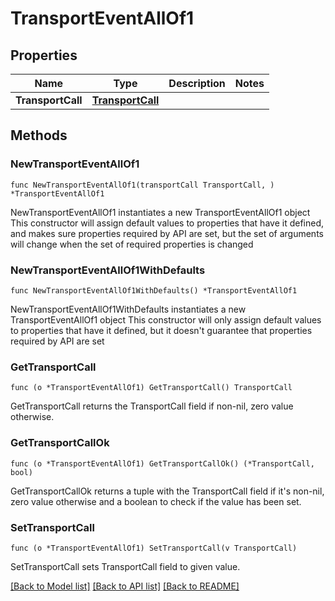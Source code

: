 # TransportEventAllOf1

## Properties

Name | Type | Description | Notes
------------ | ------------- | ------------- | -------------
**TransportCall** | [**TransportCall**](TransportCall.md) |  | 

## Methods

### NewTransportEventAllOf1

`func NewTransportEventAllOf1(transportCall TransportCall, ) *TransportEventAllOf1`

NewTransportEventAllOf1 instantiates a new TransportEventAllOf1 object
This constructor will assign default values to properties that have it defined,
and makes sure properties required by API are set, but the set of arguments
will change when the set of required properties is changed

### NewTransportEventAllOf1WithDefaults

`func NewTransportEventAllOf1WithDefaults() *TransportEventAllOf1`

NewTransportEventAllOf1WithDefaults instantiates a new TransportEventAllOf1 object
This constructor will only assign default values to properties that have it defined,
but it doesn't guarantee that properties required by API are set

### GetTransportCall

`func (o *TransportEventAllOf1) GetTransportCall() TransportCall`

GetTransportCall returns the TransportCall field if non-nil, zero value otherwise.

### GetTransportCallOk

`func (o *TransportEventAllOf1) GetTransportCallOk() (*TransportCall, bool)`

GetTransportCallOk returns a tuple with the TransportCall field if it's non-nil, zero value otherwise
and a boolean to check if the value has been set.

### SetTransportCall

`func (o *TransportEventAllOf1) SetTransportCall(v TransportCall)`

SetTransportCall sets TransportCall field to given value.



[[Back to Model list]](../README.md#documentation-for-models) [[Back to API list]](../README.md#documentation-for-api-endpoints) [[Back to README]](../README.md)


